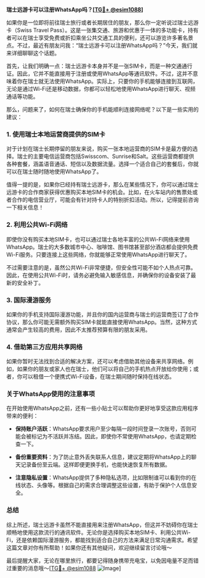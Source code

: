 **瑞士远游卡可以注册WhatsApp吗？[[TG💪+ @esim1088](https://t.me/s/esim1088)]**

如果你是一位即将前往瑞士旅行或者长期居住的朋友，那么你一定听说过瑞士远游卡（Swiss Travel Pass）。这是一张集交通、旅游和优惠于一体的多功能卡，持有者可以在瑞士享受免费或折扣乘坐公共交通工具的便利，还可以游览许多著名景点。不过，最近有朋友问我：“瑞士远游卡可以注册WhatsApp吗？”今天，我们就来详细聊聊这个话题。

首先，让我们明确一点：瑞士远游卡本身并不是一张SIM卡，而是一种交通通行证。因此，它并不能直接用于注册或使用WhatsApp等通讯软件。不过，这并不意味着你在瑞士就无法使用WhatsApp。实际上，只要你的手机能够连接到互联网，无论是通过Wi-Fi还是移动数据，你都可以轻松地使用WhatsApp进行聊天、视频通话等功能。

那么，问题来了，如何在瑞士确保你的手机能顺利连接网络呢？以下是一些实用的建议：

### **1. 使用瑞士本地运营商提供的SIM卡**
对于计划在瑞士长期停留的朋友来说，购买一张本地运营商的SIM卡是最方便的选择。瑞士的主要电信运营商包括Swisscom、Sunrise和Salt。这些运营商都提供各种套餐，涵盖语音通话、短信以及数据流量。选择一个适合自己的套餐后，你就可以在瑞士随时随地使用WhatsApp了。

值得一提的是，如果你已经持有瑞士远游卡，那么在某些情况下，你可以通过瑞士远游卡的合作商家获得优惠购买本地SIM卡的机会。比如，在火车站内的售票处或者合作的电信营业厅，可能会有针对持卡人的特别折扣活动。所以，记得提前咨询一下相关信息！

### **2. 利用公共Wi-Fi网络**
即使你没有购买本地SIM卡，也可以通过瑞士各地丰富的公共Wi-Fi网络来使用WhatsApp。瑞士的大多数城市中心、咖啡馆、图书馆甚至部分酒店都会提供免费Wi-Fi服务。只要连接上这些网络，你就能够正常使用WhatsApp进行聊天了。

不过需要注意的是，虽然公共Wi-Fi非常便捷，但安全性可能不如个人热点可靠。因此，在使用公共Wi-Fi时，请务必避免输入敏感信息，并确保你的设备安装了最新的安全补丁。

### **3. 国际漫游服务**
如果你的手机支持国际漫游功能，并且你的国内运营商与瑞士的运营商签订了合作协议，那么你可能无需额外购买SIM卡就能直接使用WhatsApp。当然，这种方式通常会产生较高的费用，因此不太推荐预算有限的朋友采用。

### **4. 借助第三方应用共享网络**
如果你暂时无法找到合适的解决方案，还可以考虑借助其他设备来共享网络。例如，如果你的朋友或家人也在瑞士，他们可以将自己的手机热点开放给你使用；或者，你可以租借一个便携式Wi-Fi设备，在瑞士期间随时保持在线状态。

### **关于WhatsApp使用的注意事项**
在开始使用WhatsApp之前，还有一些小贴士可以帮助你更好地享受这款应用程序带来的便利：

- **保持账户活跃**：WhatsApp要求用户至少每隔一段时间登录一次账号，否则可能会被标记为不活跃并冻结。因此，即使你不常使用WhatsApp，也请定期检查一下。
  
- **备份重要资料**：为了防止意外丢失联系人信息，建议定期将WhatsApp上的聊天记录备份至云端。这样即便更换手机，也能快速恢复所有数据。

- **注意隐私设置**：WhatsApp提供了多种隐私选项，比如限制谁可以看到你的在线状态、头像等。根据自己的需求合理调整这些设置，有助于保护个人信息安全。

### **总结**
综上所述，瑞士远游卡虽然不能直接用来注册WhatsApp，但这并不妨碍你在瑞士顺畅地使用这款流行的通讯软件。无论你是选择购买本地SIM卡、利用公共Wi-Fi，还是依赖国际漫游服务，都能找到适合自己的方法来满足日常沟通需求。希望这篇文章对你有所帮助！如果你还有其他疑问，欢迎继续留言讨论哦～

最后提醒大家，无论在哪里旅行，都要记得随身携带充电宝，以免因电量不足而错过重要的消息哦～[[TG💪+ @esim1088](https://t.me/s/esim1088) ![Image](https://i.postimg.cc/4NQfJmqS/Snipaste-2025-05-13-00-14-12.png)]